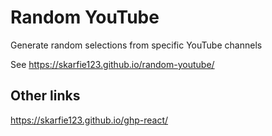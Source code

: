 # Random YouTube

Generate random selections from specific YouTube channels

See <https://skarfie123.github.io/random-youtube/>

## Other links

<https://skarfie123.github.io/ghp-react/>
